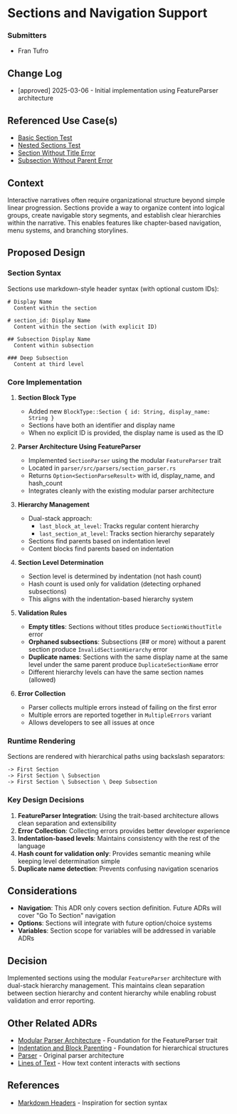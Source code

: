 # Sections and Navigation Support

### Submitters

- Fran Tufro

## Change Log

- [approved] 2025-03-06 - Initial implementation using FeatureParser architecture

## Referenced Use Case(s)

- [Basic Section Test](../../compatibility-tests/00000000011-basic-section.md)
- [Nested Sections Test](../../compatibility-tests/00000000012-nested-sections.md)
- [Section Without Title Error](../../compatibility-tests/00000000013-section-without-title.md)
- [Subsection Without Parent Error](../../compatibility-tests/00000000014-subsection-without-parent.md)

## Context

Interactive narratives often require organizational structure beyond simple linear progression. Sections provide a way to organize content into logical groups, create navigable story segments, and establish clear hierarchies within the narrative. This enables features like chapter-based navigation, menu systems, and branching storylines.

## Proposed Design

### Section Syntax

Sections use markdown-style header syntax (with optional custom IDs):
```cuentitos
# Display Name
  Content within the section

# section_id: Display Name
  Content within the section (with explicit ID)

## Subsection Display Name
  Content within subsection

### Deep Subsection
  Content at third level
```

### Core Implementation

1. **Section Block Type**
   - Added new `BlockType::Section { id: String, display_name: String }`
   - Sections have both an identifier and display name
   - When no explicit ID is provided, the display name is used as the ID

2. **Parser Architecture Using FeatureParser**
   - Implemented `SectionParser` using the modular `FeatureParser` trait
   - Located in `parser/src/parsers/section_parser.rs`
   - Returns `Option<SectionParseResult>` with id, display_name, and hash_count
   - Integrates cleanly with the existing modular parser architecture

3. **Hierarchy Management**
   - Dual-stack approach:
     - `last_block_at_level`: Tracks regular content hierarchy
     - `last_section_at_level`: Tracks section hierarchy separately
   - Sections find parents based on indentation level
   - Content blocks find parents based on indentation

4. **Section Level Determination**
   - Section level is determined by indentation (not hash count)
   - Hash count is used only for validation (detecting orphaned subsections)
   - This aligns with the indentation-based hierarchy system

5. **Validation Rules**
   - **Empty titles**: Sections without titles produce `SectionWithoutTitle` error
   - **Orphaned subsections**: Subsections (## or more) without a parent section produce `InvalidSectionHierarchy` error
   - **Duplicate names**: Sections with the same display name at the same level under the same parent produce `DuplicateSectionName` error
   - Different hierarchy levels can have the same section names (allowed)

6. **Error Collection**
   - Parser collects multiple errors instead of failing on the first error
   - Multiple errors are reported together in `MultipleErrors` variant
   - Allows developers to see all issues at once

### Runtime Rendering

Sections are rendered with hierarchical paths using backslash separators:
```
-> First Section
-> First Section \ Subsection
-> First Section \ Subsection \ Deep Subsection
```

### Key Design Decisions

1. **FeatureParser Integration**: Using the trait-based architecture allows clean separation and extensibility
2. **Error Collection**: Collecting errors provides better developer experience
3. **Indentation-based levels**: Maintains consistency with the rest of the language
4. **Hash count for validation only**: Provides semantic meaning while keeping level determination simple
5. **Duplicate name detection**: Prevents confusing navigation scenarios

## Considerations

- **Navigation**: This ADR only covers section definition. Future ADRs will cover "Go To Section" navigation
- **Options**: Sections will integrate with future option/choice systems
- **Variables**: Section scope for variables will be addressed in variable ADRs

## Decision

Implemented sections using the modular `FeatureParser` architecture with dual-stack hierarchy management. This maintains clean separation between section hierarchy and content hierarchy while enabling robust validation and error reporting.

## Other Related ADRs

- [Modular Parser Architecture](000010-modular-parser-architecture.md) - Foundation for the FeatureParser trait
- [Indentation and Block Parenting](000009-indentation-block-parenting.md) - Foundation for hierarchical structures
- [Parser](000004-parser.md) - Original parser architecture
- [Lines of Text](000005-lines-of-text.md) - How text content interacts with sections

## References

- [Markdown Headers](https://www.markdownguide.org/basic-syntax/#headings) - Inspiration for section syntax
